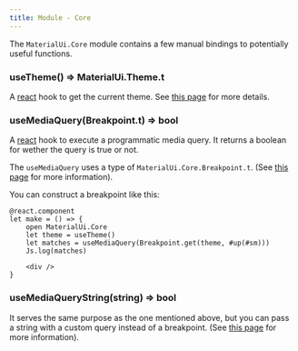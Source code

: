 ```yaml
---
title: Module - Core
---
```


The `MaterialUi.Core` module contains a few manual bindings to potentially
useful functions.

### useTheme() => MaterialUi.Theme.t

A [react](https://rescript-lang.org/docs/react/latest/introduction) hook to get
the current theme. See
[this page](https://material-ui.com/styles/api/#usetheme-theme) for more
details.

### useMediaQuery(Breakpoint.t) => bool

A [react](https://rescript-lang.org/docs/react/latest/introduction) hook to
execute a programmatic media query. It returns a boolean for wether the query is
true or not.

The `useMediaQuery` uses a type of `MaterialUi.Core.Breakpoint.t`. (See
[this page](https://material-ui.com/components/use-media-query/#using-material-uis-breakpoint-helpers)
for more information).

You can construct a breakpoint like this:

```rescript
@react.component
let make = () => {
    open MaterialUi.Core
    let theme = useTheme()
    let matches = useMediaQuery(Breakpoint.get(theme, #up(#sm)))
    Js.log(matches)

    <div />
}
```

### useMediaQueryString(string) => bool

It serves the same purpose as the one mentioned above, but you can pass a string
with a custom query instead of a breakpoint. (See
[this page](https://material-ui.com/components/use-media-query/#simple-media-query)
for more information).
